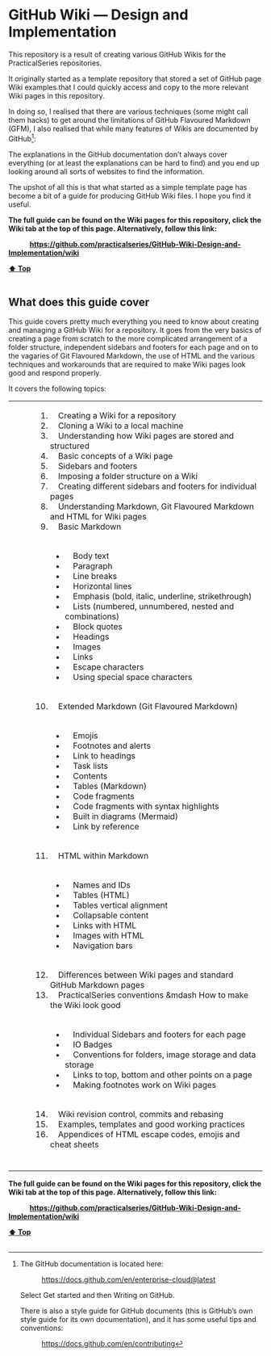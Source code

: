 <a name="idtop"></a><!-- TOP OF PAGE IDENTIFIER -->

# GitHub Wiki — Design and Implementation

This repository is a result of creating various GitHub Wikis for the PracticalSeries repositories.

It originally started as a template repository that stored a set of GitHub page Wiki examples that I could quickly access and copy to the more relevant Wiki pages in this repository.

In doing so, I realised that there are various techniques (some might call them hacks) to get around the limitations of GitHub Flavoured Markdown (GFM), I also realised that while many features of Wikis are documented by GitHub[^1]:

The explanations in the GitHub documentation don’t always cover everything (or at least the explanations can be hard to find) and you end up looking around all sorts of websites to find the information.

The upshot of all this is that what started as a simple template page has become a bit of a guide for producing GitHub Wiki files. I hope you find it useful.

**The full guide can be found on the Wiki pages for this repository, click the Wiki tab at the top of this page. Alternatively, follow this link:**

**&emsp;&emsp;&emsp;https://github.com/practicalseries/GitHub-Wiki-Design-and-Implementation/wiki**

[^1]: The GitHub documentation is located here:

    &emsp;&emsp;&emsp;https://docs.github.com/en/enterprise-cloud@latest

    Select Get started and then Writing on GitHub.

    There is also a style guide for GitHub documents (this is GitHub’s own style guide for its own documentation), and it has some useful tips and conventions:

    &emsp;&emsp;&emsp;https://docs.github.com/en/contributing

**[:arrow_up: Top](#idtop)**<!-- Leave blank line above -->        <!-- LINK TO TOP START -->
<br><br>  
## What does this guide cover
This guide covers pretty much everything you need to know about creating and managing a GitHub Wiki for a repository. It goes from the very basics of creating a page from scratch to the more complicated arrangement of a folder structure, independent sidebars and footers for each page and on to the vagaries of Git Flavoured Markdown, the use of HTML and the various techniques and workarounds that are required to make Wiki pages look good and respond properly.

It covers the following topics:

<table>
  <tr><!-- MAIN LIST (numbered) -->
    <td>&emsp;</td>
    <td colspan="2">
      <ol>
        <li>&emsp;Creating a Wiki for a repository</li>
        <li>&emsp;Cloning a Wiki to a local machine</li>
        <li>&emsp;Understanding how Wiki pages are stored and structured</li>
        <li>&emsp;Basic concepts of a Wiki page</li>
        <li>&emsp;Sidebars and footers</li>
        <li>&emsp;Imposing a folder structure on a Wiki</li>
        <li>&emsp;Creating different sidebars and footers for individual pages</li>
        <li>&emsp;Understanding Markdown, Git Flavoured Markdown and HTML for Wiki pages</li>
        <li>&emsp;Basic Markdown</li>
      </ol>
    </td>
  </tr><!-- END OF MAIN LIST -->
  <tr><!-- SUBLIST -->
    <td colspan="2">&emsp;&emsp;&emsp;&numsp;&nbsp;</td>
    <td>
      <ul>
        <li>&emsp;Body text</li>
        <li>&emsp;Paragraph</li>
        <li>&emsp;Line breaks</li>
        <li>&emsp;Horizontal lines</li>
        <li>&emsp;Emphasis (bold, italic, underline, strikethrough)</li>
        <li>&emsp;Lists (numbered, unnumbered, nested and combinations)</li>
        <li>&emsp;Block quotes</li>
        <li>&emsp;Headings</li>
        <li>&emsp;Images</li>
        <li>&emsp;Links</li>
        <li>&emsp;Escape characters</li>
        <li>&emsp;Using special space characters</li>
      </ul>
    </td>
  </tr><!-- END OF SUBLIST -->
  
  <tr><!-- MAIN LIST (numbered) -->
    <td>&emsp;</td>
    <td colspan="2">
      <ol start="10"><!-- Main list (numbered) -->
        <li>&emsp;Extended Markdown (Git Flavoured Markdown)</li>
      </ol>
    </td>
  </tr><!-- END OF MAIN LIST -->
  <tr><!-- SUBLIST -->
    <td colspan="2">&emsp;&emsp;&emsp;&numsp;&nbsp;</td>
    <td>
      <ul>
        <li>&emsp;Emojis</li>
        <li>&emsp;Footnotes and alerts</li>
        <li>&emsp;Link to headings</li>
        <li>&emsp;Task lists</li>
        <li>&emsp;Contents</li>
        <li>&emsp;Tables (Markdown)</li>
        <li>&emsp;Code fragments</li>
        <li>&emsp;Code fragments with syntax highlights</li>
        <li>&emsp;Built in diagrams (Mermaid)</li>
        <li>&emsp;Link by reference</li>
      </ul>
    </td>
  </tr><!-- END OF SUBLIST -->
   
  <tr><!-- MAIN LIST (numbered) -->
    <td>&emsp;</td>
    <td colspan="2">
      <ol start="11"><!-- Main list (numbered) -->
        <li>&emsp;HTML within Markdown</li>
      </ol>
    </td>
  </tr><!-- END OF MAIN LIST -->
  <tr><!-- SUBLIST -->
    <td colspan="2">&emsp;&emsp;&emsp;&numsp;&nbsp;</td>
    <td>
      <ul>
        <li>&emsp;Names and IDs</li>
        <li>&emsp;Tables (HTML)</li>
        <li>&emsp;Tables vertical alignment</li>
        <li>&emsp;Collapsable content</li>
        <li>&emsp;Links with HTML</li>
        <li>&emsp;Images with HTML</li>
        <li>&emsp;Navigation bars</li>
      </ul>
    </td>
  </tr><!-- END OF SUBLIST -->
   
  <tr><!-- MAIN LIST (numbered) -->
    <td>&emsp;</td>
    <td colspan="2">
      <ol start="12"><!-- Main list (numbered) -->
        <li>&emsp;Differences between Wiki pages and standard GitHub Markdown pages</li>
        <li>&emsp;PracticalSeries conventions &mdash How to make the Wiki look good</li>
      </ol>
    </td>
  </tr><!-- END OF MAIN LIST -->
  <tr><!-- SUBLIST -->
    <td colspan="2">&emsp;&emsp;&emsp;&numsp;&nbsp;</td>
    <td>
      <ul>
        <li>&emsp;Individual Sidebars and footers for each page</li>
        <li>&emsp;IO Badges</li>
        <li>&emsp;Conventions for folders, image storage and data storage</li>
        <li>&emsp;Links to top, bottom and other points on a page</li>
        <li>&emsp;Making footnotes work on Wiki pages</li>
      </ul>
    </td>
  </tr><!-- END OF SUBLIST -->
   
  <tr><!-- MAIN LIST (numbered) -->
    <td>&emsp;</td>
    <td colspan="2">
      <ol start="14"><!-- Main list (numbered) -->
        <li>&emsp;Wiki revision control, commits and rebasing </li>
        <li>&emsp;Examples, templates and good working practices</li>
        <li>&emsp;Appendices of HTML escape codes, emojis and cheat sheets</li>
      </ol>
    </td>
  </tr><!-- END OF MAIN LIST -->
    
  <tr>
    <td><sup>&hairsp;</sup></td>
    <td><sup>&hairsp;</sup></td>
    <td><sup>&hairsp;</sup></td>
  </tr>
</table>

**The full guide can be found on the Wiki pages for this repository, click the Wiki tab at the top of this page. Alternatively, follow this link:**

**&emsp;&emsp;&emsp;https://github.com/practicalseries/GitHub-Wiki-Design-and-Implementation/wiki**

**[:arrow_up: Top](#idtop)**<!-- Leave blank line above -->        <!-- LINK TO TOP START -->
<br><br>

